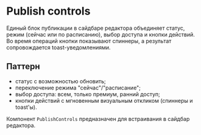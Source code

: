 # Publish controls

Единый блок публикации в сайдбаре редактора объединяет статус, режим (сейчас или по расписанию), выбор доступа и кнопки действий. Во время операций кнопки показывают спиннеры, а результат сопровождается toast-уведомлениями.

## Паттерн

- статус с возможностью обновить;
- переключение режима "сейчас"/"расписание";
- выбор доступа: всем, только премиум, ранний доступ;
- кнопки действий с мгновенным визуальным откликом (спиннеры и toast'ы).

Компонент `PublishControls` предназначен для встраивания в сайдбар редактора.
